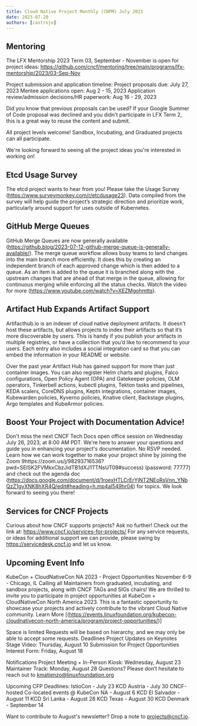 ```yaml
---
title: Cloud Native Project Monthly (CNPM) July 2023
date: 2023-07-20
authors: [castrojo]
---
```


## Mentoring

The LFX Mentorship 2023 Term 03, September - November is open for project ideas:
https://github.com/cncf/mentoring/tree/main/programs/lfx-mentorship/2023/03-Sep-Nov

Project submission and application timeline: Project proposals due: July 27,
2023 Mentee applications open: Aug 2 - 15, 2023 Application review/admission
decisions/HR paperwork: Aug 16 - 29, 2023

Did you know that previous proposals can be used? If your Google Summer of Code
proposal was declined and you didn't participate in LFX Term 2, this is a great
way to reuse the content and submit.

All project levels welcome! Sandbox, Incubating, and Graduated projects can all
participate.

We're looking forward to seeing all the project ideas you're interested in
working on!

## Etcd Usage Survey

The etcd project wants to hear from you! Please take the Usage Survey
(https://www.surveymonkey.com/r/etcdusage23). Data compiled from the survey will
help guide the project’s strategic direction and prioritize work, particularly
around support for uses outside of Kubernetes.

## GitHub Merge Queues

GitHub Merge Queues are now generally available
(https://github.blog/2023-07-12-github-merge-queue-is-generally-available/). The
merge queue workflow allows busy teams to land changes into the main branch more
efficiently. It does this by creating an independent branch of each approved
change which is then added to a queue. As an item is added to the queue it is
branched along with the upstream changes that are ahead of that merge in the
queue, allowing for continuous merging while enforcing all the status checks.
Watch the video for more (https://www.youtube.com/watch?v=XEZMgohmtts).

## Artifact Hub Expands Artifact Support

Artifacthub.io is an indexer of cloud native deployment artifacts. It doesn’t
host these artifacts, but allows projects to index their artifacts so that it’s
more discoverable by users. This is handy if you publish your artifacts in
multiple registries, or have a collection that you’d like to recommend to your
users. Each entry also includes a social integration card so that you can embed
the information in your README or website.

Over the past year Artifact Hub has gained support for more than just container
images. You can also register Helm charts and plugins, Falco configurations,
Open Policy Agent (OPA) and Gatekeeper policies, OLM operators, Tinkerbell
actions, kubectl plugins, Tekton tasks and pipelines, KEDA scalers, CoreDNS
plugins, Keptn integrations, container images, Kubewarden policies, Kyverno
policies, Knative client, Backstage plugins, Argo templates and KubeArmor
policies.

## Boost Your Project with Documentation Advice!

Don't miss the next CNCF Tech Docs open office session on Wednesday July 26,
2023, at 8:00 AM PDT. We're here to answer your questions and guide you in
enhancing your project's documentation. No RSVP needed. Learn how we can work
together to make your project shine by joining the Zoom
9https://zoom.us/j/98293716536?pwd=SElSK2FVMkxCbzJidTB1dXJ1TTNsUT09#success)
(password: 77777) and check out the agenda doc
(https://docs.google.com/document/d/1roexHTLCrErYjNT2NEoRsVnn_YNbQzZ1gyXNK8hXR4Q/edit#heading=h.mp4al549hr04)
for topics. We look forward to seeing you there!

## Services for CNCF Projects

Curious about how CNCF supports projects? Ask no further! Check out the link at:
https://www.cncf.io/services-for-projects/ For any service requests, or ideas
for additional support we can provide, please swing by
https://servicedesk.cncf.io and let us know.

## Upcoming Event Info

KubeCon + CloudNativeCon NA 2023 - Project Opportunities November 6-9 - Chicago,
IL Calling all Maintainers from graduated, incubating, and sandbox projects,
along with CNCF TAGs and SIGs chairs! We are thrilled to invite you to
participate in project opportunities at KubeCon + CloudNativeCon North
America 2023. This is a fantastic opportunity to showcase your projects and
actively contribute to the vibrant Cloud Native community. Learn More
[(https://events.linuxfoundation.org/kubecon-cloudnativecon-north-america/program/project-opportunities/)]

Space is limited Requests will be based on hierarchy, and we may only be able to
accept some requests. Deadlines Project Updates on Keynotes Stage Video:
Thursday, August 10 Submission for Project Opportunities Interest Form: Friday,
August 18

Notifications Project Meeting + In-Person Kiosk: Wednesday, August 23 Maintainer
Track: Monday, August 28 Questions? Please don’t hesitate to reach out to
kmatienzo@linuxfoundation.org

Upcoming CFP Deadlines: IstioCon - July 23 KCD Austria - July 30 CNCF-hosted
Co-located events @ KubeCon NA - August 6 KCD El Salvador - August 11 KCD Sri
Lanka - August 28 KCD Texas - August 30 KCD Denmark - September 14

Want to contribute to August's newsletter? Drop a note to projects@cncf.io.
